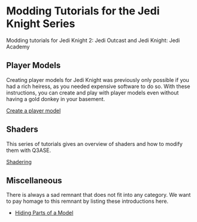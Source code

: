# Modding Tutorials for the Jedi Knight Series
Modding tutorials for Jedi Knight 2: Jedi Outcast and Jedi Knight: Jedi Academy

## Player Models

Creating player models for Jedi Knight was previously only possible if you had a rich heiress, as you needed expensive software to do so. With these instructions, you can create and play with player models even without having a gold donkey in your basement.

[Create a player model](tutorials/player-models/player-models.md)

## Shaders

This series of tutorials gives an overview of shaders and how to modify them with Q3ASE.

[Shadering](tutorials/shaders/shaders.md)

## Miscellaneous

There is always a sad remnant that does not fit into any category. We want to pay homage to this remnant by listing these introductions here.

- [Hiding Parts of a Model](tutorials/misc/hiding-model-parts.md)